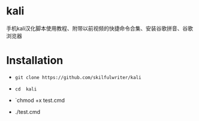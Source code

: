 # kali
手机kali汉化脚本使用教程、附带以前视频的快捷命令合集、安装谷歌拼音、谷歌浏览器
# Installation



* `git clone https://github.com/skilfulwriter/kali`

* `cd  kali`
* `chmod +x test.cmd

*  ./test.cmd

